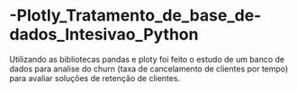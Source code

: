 # -Plotly_Tratamento_de_base_de-dados_Intesivao_Python
Utilizando as bibliotecas pandas e ploty foi feito o estudo de um banco de dados para analise do churn (taxa de cancelamento de clientes por tempo) para avaliar soluções de retenção de clientes.
